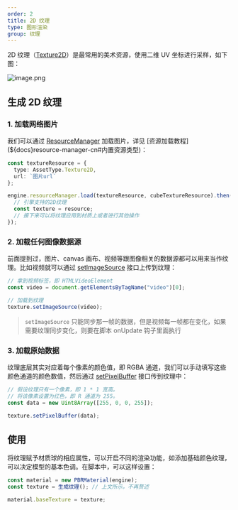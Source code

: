 ```yaml
---
order: 2
title: 2D 纹理
type: 图形渲染
group: 纹理
---
```


2D 纹理（[Texture2D](${api}core/Texture2D)）是最常用的美术资源，使用二维 UV 坐标进行采样，如下图：

![image.png](https://gw.alipayobjects.com/mdn/rms_d27172/afts/img/A*tmTkSLi0XJ8AAAAAAAAAAAAAARQnAQ)

## 生成 2D 纹理

### 1. 加载网络图片

我们可以通过 [ResourceManager](${docs}resource-manager-cn) 加载图片，详见 [资源加载教程](${docs}resource-manager-cn#内置资源类型)：

```typescript
const textureResource = {
  type: AssetType.Texture2D,
  url: `图片url`
};

engine.resourceManager.load(textureResource, cubeTextureResource).then((resource) => {
  // 引擎支持的2D纹理
  const texture = resource;
  // 接下来可以将纹理应用到材质上或者进行其他操作
});
```

### 2. 加载任何图像数据源

前面提到过，图片、canvas 画布、视频等跟图像相关的数据源都可以用来当作纹理。比如视频就可以通过 [setImageSource](${api}core/Texture2D#setImageSource) 接口上传到纹理：

```typescript
// 拿到视频标签，即 HTMLVideoElement
const video = document.getElementsByTagName("video")[0];

// 加载到纹理
texture.setImageSource(video);
```

> `setImageSource` 只能同步那一帧的数据，但是视频每一帧都在变化，如果需要纹理同步变化，则要在脚本 onUpdate 钩子里面执行

### 3. 加载原始数据

纹理底层其实对应着每个像素的颜色值，即 RGBA 通道，我们可以手动填写这些颜色通道的颜色数值，然后通过 [setPixelBuffer](${api}core/Texture2D#setPixelBuffer) 接口传到纹理中：

```typescript
// 假设纹理只有一个像素，即 1 * 1 宽高。
// 将该像素设置为红色，即 R 通道为 255。
const data = new Uint8Array([255, 0, 0, 255]);

texture.setPixelBuffer(data);
```

## 使用

将纹理赋予材质球的相应属性，可以开启不同的渲染功能，如添加基础颜色纹理，可以决定模型的基本色调。在脚本中，可以这样设置：

```typescript
const material = new PBRMaterial(engine);
const texture = 生成纹理(); // 上文所示，不再赘述

material.baseTexture = texture;
```


